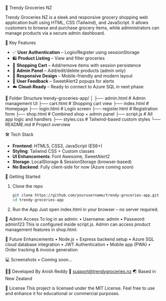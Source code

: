 🛒 Trendy Groceries NZ

Trendy Groceries NZ is a sleek and responsive grocery shopping web application built using HTML, CSS (Tailwind), and JavaScript. It allows customers to browse and purchase grocery items, while administrators can manage products via a secure admin dashboard.

📌 Key Features
- ✅ **User Authentication** – Login/Register using sessionStorage
- 🛍️ **Product Listing** – View and filter groceries
- 🛒 **Shopping Cart** – Add/remove items with session persistence
- 🔐 **Admin Panel** – Add/edit/delete products (admin only)
- 📱 **Responsive Design** – Mobile-friendly and modern layout
- 🎉 **User Feedback** – SweetAlert2 popups for alerts
- ☁️ **Cloud-Ready** – Ready to connect to Azure SQL in next phase

📁 Folder Structure
trendy-groceries-app/
│
├── admin.html # Admin management UI
├── cart.html # Shopping cart view
├── index.html # Homepage
├── login.html # Login screen
├── register.html # Registration form
├── shop.html # Combined shop + admin panel
├── script.js # All app logic and handlers
├── styles.css # Tailwind-based custom styles
└── README.md # Project overview


🛠️ Tech Stack
- **Frontend**: HTML5, CSS3, JavaScript (ES6+)
- **Styling**: Tailwind CSS + Custom classes
- **UI Enhancements**: Font Awesome, SweetAlert2
- **Storage**: LocalStorage & SessionStorage (browser-based)
- **No Backend**: Fully client-side for now (Azure coming soon)

🚀 Getting Started
1. Clone the repo
   ```bash
   git clone https://github.com/yourusername/trendy-groceries-app.git
   cd trendy-groceries-app
2. Run the App
Just open index.html in your browser – no server required.

🔑 Admin Access
To log in as admin:
•	Username: admin
•	Password: admin123
This is configured inside script.js. Admin can access product management features in shop.html.

🧪 Future Enhancements
•	Node.js + Express backend setup
•	Azure SQL cloud database integration
•	JWT Authentication
•	Mobile app (PWA)
•	Order tracking & invoice generation

💻 Screenshots
•	Coming soon...

👩‍💻 Developed By
Anish Reddy
📧 support@trendygroceries.nz
🌏 Based in New Zealand

📄 License
This project is licensed under the MIT License.
Feel free to use and enhance it for educational or commercial purposes.

